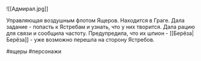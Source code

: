 
![[Адмирал.jpg]]

Управляющая воздушным флотом Ящеров. Находится в Граге. Дала задание - попасть к Ястребам и узнать, что у них творится. Дала рацию для связи и сообщила частоту. Предупредила, что их шпион -   [[Берёза|Берёза]] - уже возможно перешла на сторону Ястребов.

#ящеры #персонажи 